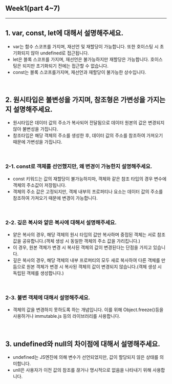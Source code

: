 ## Week1(part 4~7)

---

## 1. var, const, let에 대해서 설명해주세요.

- var는 함수 스코프를 가지며, 재선언 및 재할당이 가능합니다. 또한 호이스팅 시 초기화되지 않아 undefined로 접근됩니다.
- let은 블록 스코프를 가지며, 재선언은 불가능하지만 재할당은 가능합니다. 호이스팅은 되지만 초기화되기 전에는 접근할 수 없습니다.
- const는 블록 스코프를가지며, 재선언과 재할당이 불가능한 상수입니다.
<br/>

## 2. 원시타입은 불변성을 가지며, 참조형은 가변성을 가지는지 설명해주세요.

- 원시타입은 데이터 값의 주소가 복사되어 전달됨으로 데이터 원본의 값은 변경되지 않아 불변성을 가집니다.
- 참조타입은 해당 객체의 주소를 생성한 후, 데이터 값의 주소를 참조하여 가져오기 때문에 가변성을 가집니다.
<br/>

### 2-1. const로 객체를 선언했지만, 왜 변경이 가능한지 설명해주세요.

- const 키워드는 값의 재할당이 불가능하지마, 객체와 같은 참조 타입의 경우 변수에 객체의 주소값이 저장됩니다.
- 객체의 주소 값은 고정되지만, 객체 내부의 프로퍼티나 요소는 데이터 값의 주소를 참조하여 가져오기 때문에 변경이 가능합니다.
<br/>

### 2-2. 깊은 복사와 얕은 복사에 대해서 설명해주세요.

- 얕은 복사의 경우, 해당 객체의 원시 타입의 값만 복사하며 중접된 객체는 서로 참조값을 공유합니다.(객체 생성 시 동일한 객체의 주소 값을 가리킵니다.)
- 이 경우, 원본 객체가 변경 시 복사된 객체의 값이 변경된다는 단점을 가지고 있습니다.
- 깊은 복사의 경우, 해당 객체의 내부 프로퍼티의 모두 새로 복사하여 다른 객체를 만듬으로 원본 객체가 변경 시 복사된 객체의 값이 변경되지 않습니다.(객체 생성 시 독립된 객체를 생성합니다.) 
<br/>

### 2-3. 불변 객체에 대해서 설명해주세요.

- 객체의 값을 변경하지 못하도록 하는 개념입니다. 이를 위해 Object.freeze()등을 사용하거나 immutable.js 등의 라이브러리를 사용합니다.
<br/>

## 3. undefined와 null의 차이점에 대해서 설명해주세요.

- undefined는 JS엔진에 의해 변수가 선언되었지만, 값이 할당되지 않은 상태를 의미합니다.
- unll은 사용자가 이전 값의 참조를 끊거나 명시적으로 없음을 나타내기 위해 사용합니다.
<br/>